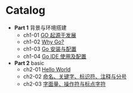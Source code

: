 # Catalog

- **Part 1** 背景与环境搭建
    - ch1-01 [GO 起源于发展](part-1-context-enviroment/ch1-01-genesis.md)
    - ch1-02 [Why Go?](part-1-context-enviroment/ch1-02-why-go.md)
    - ch1-03 [Go 安装与配置](part-1-context-enviroment/ch1-03-guide-install-start.md)
    - ch1-04 [Go IDE 使用及配置](part-1-context-enviroment/ch1-04-ide.md)
- **Part 2** basic
    - ch2-01 [Hello World](part-2-basic/ch2-01-helloworld-run.md)
    - ch2-02 [命名、关键字、标识符、注释与分号](part-2-basic/ch2-02-name-keywords-identifier-comments-semicolons.md)
    - ch2-03 [字面量、操作符与标点字符](part-2-basic/ch2-03-literals-operators-punctuation.md)
